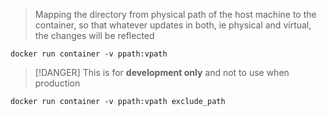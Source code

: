 > Mapping the directory from physical path of the host machine to the container, so that whatever updates in both, ie physical and virtual, the changes will be reflected

```shell
docker run container -v ppath:vpath
```

> [!DANGER] This is for **development only** and not to use when production

```shell
docker run container -v ppath:vpath exclude_path
```


